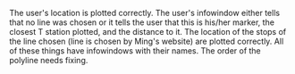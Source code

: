 The user's location is plotted correctly.  The user's infowindow either tells that no line was chosen or it tells the user that this is his/her marker, the closest T station plotted, and the distance to it.  The location of the stops of the line chosen (line is chosen by Ming's website) are plotted correctly.  All of these things have infowindows with their names.  The order of the polyline needs fixing. 